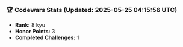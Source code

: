 ### 🏆 Codewars Stats (Updated: 2025-05-25 04:15:56 UTC)

- **Rank:** 8 kyu
- **Honor Points:** 3
- **Completed Challenges:** 1
